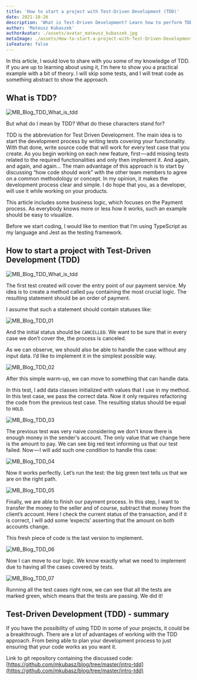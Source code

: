 ```yaml
---
title: 'How to start a project with Test-Driven Development (TDD)'
date: 2021-10-26
description: 'What is Test-Driven Development? Learn how to perform TDD with real code examples that focus on the Payment process.'
author: 'Mateusz Kubaszek'
authorAvatar: ./assets/avatar_mateusz_kubaszek.jpg
metaImage: ./assets/How-to-start-a-project-with-Test-Driven-Development-TDD/MB_Blog_TDD_Cover.jpg
isFeature: false
---
```



In this article, I would love to share with you some of my knowledge of TDD. If you are up to learning about using it, I’m here to show you a practical example with a bit of theory. I will skip some tests, and I will treat code as something abstract to show the approach.

## What is TDD?

![MB_Blog_TDD_What_is_tdd](assets/How-to-start-a-project-with-Test-Driven-Development-TDD/MB_Blog_TDD_What_is_tdd.jpg)


But what do I mean by TDD? What do these characters stand for?

TDD is the abbreviation for Test Driven Development. The main idea is to start the development process by writing tests covering your functionality. With that done, write source code that will work for every test case that you create. As you begin working on each new feature, first — add missing tests related to the required functionalities and only then implement it. And again, and again, and again… The main advantage of this approach is to start by discussing “how code should work” with the other team members to agree on a common methodology or concept. In my opinion, it makes the development process clear and simple. I do hope that you, as a developer, will use it while working on your products.

This article includes some business logic, which focuses on the Payment process. As everybody knows more or less how it works, such an example should be easy to visualize.

Before we start coding, I would like to mention that I’m using TypeScript as my language and Jest as the testing framework.

## How to start a project with Test-Driven Development (TDD)
![MB_Blog_TDD_What_is_tdd](assets/How-to-start-a-project-with-Test-Driven-Development-TDD/MB_Blog_TDD_how_to_start.jpg)



The first test created will cover the entry point of our payment service. My idea is to create a method called `pay` containing the most crucial logic. The resulting statement should be an order of payment.

I assume that such a statement should contain statuses like:

![MB_Blog_TDD_01](assets/How-to-start-a-project-with-Test-Driven-Development-TDD/MB_Blog_TDD_01.jpg)

And the initial status should be `CANCELLED`. We want to be sure that in every case we don’t cover the, the process is canceled.

As we can observe, we should also be able to handle the case without any input data. I’d like to implement it in the simplest possible way.

![MB_Blog_TDD_02](assets/How-to-start-a-project-with-Test-Driven-Development-TDD/MB_Blog_TDD_02.jpg)

After this simple warm-up, we can move to something that can handle data.

In this test, I add data classes initialized with values that I use in my method. In this test case, we pass the correct data. Now it only requires refactoring the code from the previous test case. The resulting status should be equal to `HOLD`.

![MB_Blog_TDD_03](assets/How-to-start-a-project-with-Test-Driven-Development-TDD/MB_Blog_TDD_03.jpg)

The previous test was very naive considering we don't know there is enough money in the sender's account. The only value that we change here is the amount to pay. We can see big red text informing us that our test failed. Now — I will add such one condition to handle this case:

![MB_Blog_TDD_04](assets/How-to-start-a-project-with-Test-Driven-Development-TDD/MB_Blog_TDD_04.jpg)

Now it works perfectly. Let’s run the test: the big green text tells us that we are on the right path.

![MB_Blog_TDD_05](assets/How-to-start-a-project-with-Test-Driven-Development-TDD/MB_Blog_TDD_05.jpg)

Finally, we are able to finish our payment process. In this step, I want to transfer the money to the seller and of course, subtract that money from the client’s account. Here I check the current status of the transaction, and if it is correct, I will add some ‘expects’ asserting that the amount on both accounts change.

This fresh piece of code is the last version to implement.

![MB_Blog_TDD_06](assets/How-to-start-a-project-with-Test-Driven-Development-TDD/MB_Blog_TDD_06.jpg)

Now I can move to our logic. We know exactly what we need to implement due to having all the cases covered by tests.

![MB_Blog_TDD_07](assets/How-to-start-a-project-with-Test-Driven-Development-TDD/MB_Blog_TDD_07.jpg)

Running all the test cases right now, we can see that all the tests are marked green, which means that the tests are passing. We did it!

## Test-Driven Development (TDD) - summary



If you have the possibility of using TDD in some of your projects, it could be a breakthrough. There are a lot of advantages of working with the TDD approach. From being able to plan your development process to just ensuring that your code works as you want it.



Link to git repository containing the discussed code: [https://github.com/mkubasz/blog/tree/master/intro-tdd](https://github.com/mkubasz/blog/tree/master/intro-tdd)
